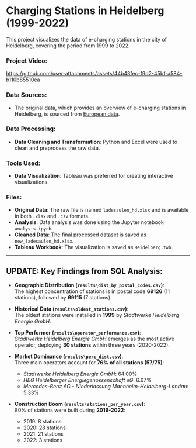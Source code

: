 # Charging Stations in Heidelberg (1999-2022)

This project visualizes the data of e-charging stations in the city of Heidelberg, covering the period from 1999 to 2022.

### Project Video:

https://github.com/user-attachments/assets/44b43fec-f9d2-45bf-a584-b110b85510ea

### Data Sources:
- The original data, which provides an overview of e-charging stations in Heidelberg, is sourced from [European data](https://data.europa.eu/data/datasets/1ff7b0d0-c1e2-42e3-8d64-6bc9dbfd7855?locale=de).
  
### Data Processing:
- **Data Cleaning and Transformation**: Python and Excel were used to clean and preprocess the raw data.
  
### Tools Used:
- **Data Visualization**: Tableau was preferred for creating interactive visualizations.
  
### Files:
- **Original Data**: The raw file is named `ladesaulen_hd.xlsx` and is available in both `.xlsx` and `.csv` formats.
- **Analysis**: Data analysis was done using the Jupyter notebook `analysis.ipynb`.
- **Cleaned Data**: The final processed dataset is saved as `new_ladesaulen_hd.xlsx`.
- **Tableau Workbook**: The visualization is saved as `Heidelberg.twb`.

---

## UPDATE: Key Findings from SQL Analysis:

- **Geographic Distribution (`results\dist_by_postal_codes.csv`)**:  
  The highest concentration of stations is in postal code **69126** (11 stations), followed by **69115** (7 stations).

- **Historical Data (`results\oldest_stations.csv`)**:  
  The oldest stations were installed in **1999** by *Stadtwerke Heidelberg Energie GmbH*.

- **Top Performer (`results\operator_performance.csv`)**:  
  *Stadtwerke Heidelberg Energie GmbH* emerges as the most active operator, deploying **30 stations** within three years (2020-2022).

- **Market Dominance (`results\perc_dist.csv`)**:  
  Three main operators account for **76% of all stations (57/75)**:  
  - *Stadtwerke Heidelberg Energie GmbH*: 64.00%  
  - *HEG Heidelberger Energiegenossenschaft eG*: 6.67%  
  - *Mercedes-Benz AG - Niederlassung Mannheim-Heidelberg-Landau*: 5.33%  

- **Construction Boom (`results\stations_per_year.csv`)**:  
  80% of stations were built during **2019-2022**:  
  - 2019: 8 stations  
  - 2020: 28 stations  
  - 2021: 21 stations  
  - 2022: 3 stations  
